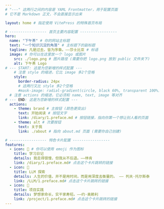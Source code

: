 ```yaml
---
# "---" 这两行之间的内容是 YAML Frontmatter，用于配置页面
# 它不是 Markdown 正文，不会直接显示出来

layout: home # 指定使用 VitePress 的特殊首页布局

# ----------------- 首页主要内容配置 -----------------
hero:
  name: "下午茶" # 你的网站主标题
  text: "一个知识沉淀的角落" # 主标题下的副标题
  tagline: 凡是过去，皆为序章。——莎士比亚 # 标语
  image: # 你可以在这里放一个 logo 或图片
    src: ./logo.png # 图片路径 (需要你把 logo.png 放到 public 文件夹下)
    alt: 下午茶 Logo
# --- START: 这是为您新增的样式配置 ---
    # 注意 style 的缩进，它比 image 多2个空格
    style:
      border-radius: 24px
      # 这两行又比 style 多2个空格
      #mask-image: radial-gradient(circle, black 60%, transparent 100%)
  # 注意 actions 的缩进，它必须和 name, text, image 等对齐
# --- END: 这是为您新增的样式配置 ---
  actions:
    - theme: brand # 主按钮 (颜色更突出)
      text: 开始阅读 # 按钮文字
      link: /diary/1.preface.md # 按钮链接，指向你第一个想让别人看的页面
    - theme: alt # 次要按钮
      text: 关于我
      link: ./about # 指向 about.md 页面 (需要你自己创建)

# ----------------- 特色卡片配置 -----------------
features:
  - icon: 📖 # 你可以使用 emoji 作为图标
    title: 学习日记
    details: 我走得很慢，但我从不后退。——林肯
    link: /diary/1.preface.md# 点击这个卡片跳转的链接
  - icon: 🧠
    title: LLM 探索
    details: 人生的价值，并不是用时间，而是用深度去衡量的。 —— 列夫·托尔斯泰
    link: /LLM/1.preface.md# 点击这个卡片跳转的链接
  - icon: 🚀
    title: 项目实践
    details: 梦想家命长，实干家寿短。——约·奥赖利
    link: /project/1.preface.md# 点击这个卡片跳转的链接
---
```


<!-- 
上面的 Frontmatter 配置会自动生成一个漂亮的首页。
你不需要在这里写任何 Markdown 正文内容。
当然，如果你想在特色卡片下方添加更多内容，可以直接在这里用 Markdown 语法写。
-->